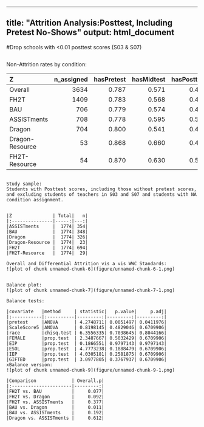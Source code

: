 
---
title: "Attrition Analysis:Posttest, Including Pretest No-Shows"
output: html_document
---







#Drop schools with <0.01 posttest scores (S03 & S07)


```
````
Non-Attrition rates by condition:


|Z               | n_assigned| hasPretest| hasMidtest| hasPosttest| hasDelayed| hasStatetest|
|:---------------|----------:|----------:|----------:|-----------:|----------:|------------:|
|Overall         |       3634|      0.787|      0.571|       0.488|      0.343|        0.739|
|FH2T            |       1409|      0.783|      0.568|       0.493|      0.345|        0.739|
|BAU             |        706|      0.779|      0.574|       0.493|      0.333|        0.725|
|ASSISTments     |        708|      0.778|      0.595|       0.500|      0.357|        0.766|
|Dragon          |        704|      0.800|      0.541|       0.463|      0.310|        0.730|
|Dragon-Resource |         53|      0.868|      0.660|       0.434|      0.472|        0.736|
|FH2T-Resource   |         54|      0.870|      0.630|       0.537|      0.556|        0.685|

```

Study sample:
Students with Posttest scores, including those without pretest scores, and excluding students of teachers in S03 and S07 and students with NA condition assignment.


|Z               | Total|   n|
|:---------------|-----:|---:|
|ASSISTments     |  1774| 354|
|BAU             |  1774| 348|
|Dragon          |  1774| 326|
|Dragon-Resource |  1774|  23|
|FH2T            |  1774| 694|
|FH2T-Resource   |  1774|  29|

Overall and Differential Attrition vis a vis WWC Standards:
![plot of chunk unnamed-chunk-6](figure/unnamed-chunk-6-1.png)


Balance plot:
![plot of chunk unnamed-chunk-7](figure/unnamed-chunk-7-1.png)

Balance tests:

|covariate   |method     | statistic|   p.value|     p.adj|
|:-----------|:----------|---------:|---------:|---------:|
|pretest     |ANOVA      | 4.2748711| 0.0051497| 0.0411976|
|ScaleScore5 |ANOVA      | 0.8198145| 0.4829046| 0.6709906|
|race        |chisq.test | 6.3556335| 0.7038645| 0.8044166|
|FEMALE      |prop.test  | 2.3487667| 0.5032429| 0.6709906|
|EIP         |prop.test  | 0.1866551| 0.9797143| 0.9797143|
|ESOL        |prop.test  | 4.7773238| 0.1888479| 0.6709906|
|IEP         |prop.test  | 4.0305181| 0.2581875| 0.6709906|
|GIFTED      |prop.test  | 3.0977805| 0.3767937| 0.6709906|
xBalance version:
![plot of chunk unnamed-chunk-9](figure/unnamed-chunk-9-1.png)

|Comparison             | Overall.p|
|:----------------------|---------:|
|FH2T vs. BAU           |     0.077|
|FH2T vs. Dragon        |     0.092|
|FH2T vs. ASSISTments   |     0.377|
|BAU vs. Dragon         |     0.011|
|BAU vs. ASSISTments    |     0.192|
|Dragon vs. ASSISTments |     0.612|
